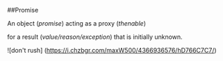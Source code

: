 ##Promise

An object (_promise_) acting as a proxy (_thenable_)

for a result (_value/reason/exception_) that is initially unknown.

![don't rush] (https://i.chzbgr.com/maxW500/4366936576/hD766C7C7/)
